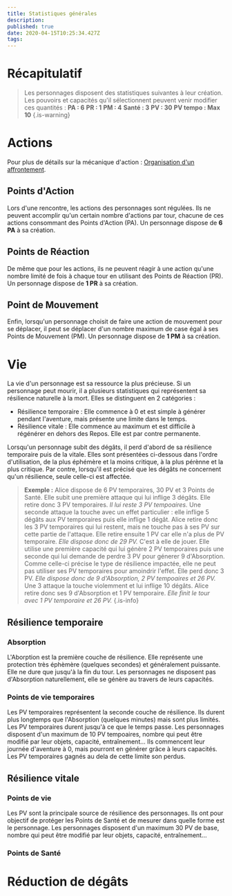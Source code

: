 ```yaml
---
title: Statistiques générales
description: 
published: true
date: 2020-04-15T10:25:34.427Z
tags: 
---
```


# Récapitulatif
> Les personnages disposent des statistiques suivantes à leur création. Les pouvoirs et capacités qu'il sélectionnent peuvent venir modifier ces quantités :
**PA : 6**
**PR : 1**
**PM : 4**
**Santé : 3**
**PV : 30**
**PV tempo : Max 10**
{.is-warning}

# Actions
Pour plus de détails sur la mécanique d'action : [Organisation d'un affrontement](http://de-dale.hd.free.fr/fr/projet-renaissance/syst%C3%A8me-de-jeu/actions).
## Points d'Action
Lors d'une rencontre, les actions des personnages sont régulées. Ils ne peuvent accomplir qu'un certain nombre d'actions par tour, chacune de ces actions consommant des Points d'Action (PA).
Un personnage dispose de **6 PA** à sa création.
## Points de Réaction
De même que pour les actions, ils ne peuvent réagir à une action qu'une nombre limité de fois à chaque tour en utilisant des Points de Réaction (PR).
Un personnage dispose de **1 PR** à sa création.
## Point de Mouvement
Enfin, lorsqu'un personnage choisit de faire une action de mouvement pour se déplacer, il peut se déplacer d'un nombre maximum de case égal à ses Points de Mouvement (PM).
Un personnage dispose de **1 PM** à sa création.
# Vie
La vie d'un personnage est sa ressource la plus précieuse. Si un personnage peut mourir, il a plusieurs statistiques qui représentent sa résilience naturelle à la mort. Elles se distinguent en 2 catégories : 
* Résilience temporaire : Elle commence à 0 et est simple à générer pendant l'aventure, mais présente une limite dans le temps.
* Résilience vitale : Elle commence au maximum et est difficile à régénérer en dehors des Repos. Elle est par contre permanente.

Lorsqu'un personnage subit des dégâts, il perd d'abord de sa résilience temporaire puis de la vitale. Elles sont présentées ci-dessous dans l'ordre d'utilisation, de la plus éphémère et la moins critique, à la plus pérènne et la plus critique. Par contre, lorsqu'il est précisé que les dégâts ne concernent qu'un résilience, seule celle-ci est affectée.
> **Exemple :**
Alice dispose de 6 PV temporaires, 30 PV et 3 Points de Santé.
Elle subit une première attaque qui lui inflige 3 dégâts. Elle retire donc 3 PV temporaires. *Il lui reste 3 PV tempoaires.*
Une seconde attaque la touche avec un effet particulier : elle inflige 5 dégâts aux PV temporaires puis elle inflige 1 dégât. Alice retire donc les 3 PV temporaires qui lui restent, mais ne touche pas à ses PV sur cette partie de l'attaque. Elle retire ensuite 1 PV car elle n'a plus de PV temporaire. *Elle dispose donc de 29 PV.*
C'est à elle de jouer. Elle utilise une première capacité qui lui génère 2 PV temporaires puis une seconde qui lui demande de perdre 3 PV pour génerer 9 d'Absorption. Comme celle-ci précise le type de résilience impactée, elle ne peut pas utiliser ses PV temporaires pour amoindrir l'effet. Elle perd donc 3 PV. *Elle dispose donc de 9 d'Absorption, 2 PV tempoaires et 26 PV.*
Une 3 attaque la touche violemment et lui inflige 10 dégâts. Alice retire donc ses 9 d'Absorption et 1 PV temporaire. *Elle finit le tour avec 1 PV temporaire et 26 PV.*
{.is-info}

## Résilience temporaire
### Absorption
L'Aborption est la première couche de résilience. Elle représente une protection très éphèmère (quelques secondes) et généralement puissante. Elle ne dure que jusqu'à la fin du tour. Les personnages ne disposent pas d'Absorption naturellement, elle se génère au travers de leurs capacités.
### Points de vie temporaires
Les PV temporaires représentent la seconde couche de résilience. Ils durent plus longtemps que l'Absorption (quelques minutes) mais sont plus limités. Les PV temporaires durent jusqu'à ce que le temps passe. Les personnages disposent d'un maximum de 10 PV tempoaires, nombre qui peut être modifié par leur objets, capacité, entraînement... Ils commencent leur journée d'aventure à 0, mais pourront en générer grâce à leurs capacités. Les PV temporaires gagnés au dela de cette limite son perdus.
## Résilience vitale
### Points de vie
Les PV sont la principale source de résilience des personnages. Ils ont pour objectif de protéger les Points de Santé et de mesurer dans quelle forme est le personnage.
Les personnages disposent d'un maximum 30 PV de base, nombre qui peut être modifié par leur objets, capacité, entraînement...
### Points de Santé







# Réduction de dégâts
